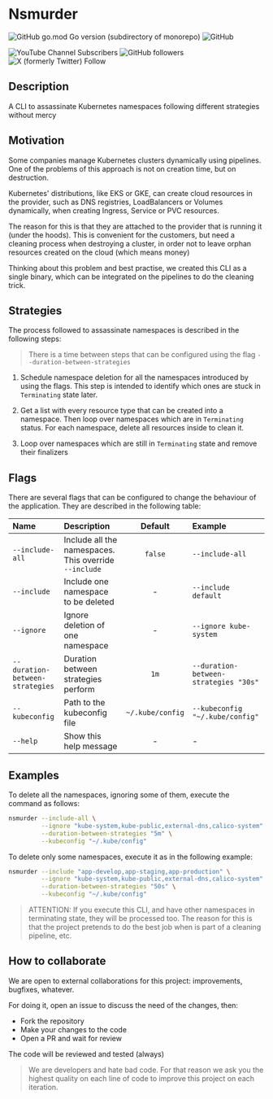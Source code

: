 # Nsmurder

![GitHub go.mod Go version (subdirectory of monorepo)](https://img.shields.io/github/go-mod/go-version/achetronic/nsmurder)
![GitHub](https://img.shields.io/github/license/achetronic/nsmurder)

![YouTube Channel Subscribers](https://img.shields.io/youtube/channel/subscribers/UCeSb3yfsPNNVr13YsYNvCAw?label=achetronic&link=http%3A%2F%2Fyoutube.com%2Fachetronic)
![GitHub followers](https://img.shields.io/github/followers/achetronic?label=achetronic&link=http%3A%2F%2Fgithub.com%2Fachetronic)
![X (formerly Twitter) Follow](https://img.shields.io/twitter/follow/achetronic?style=flat&logo=twitter&link=https%3A%2F%2Ftwitter.com%2Fachetronic)

## Description

A CLI to assassinate Kubernetes namespaces following different strategies without mercy

## Motivation

Some companies manage Kubernetes clusters dynamically using pipelines.
One of the problems of this approach is not on creation time, but on destruction.

Kubernetes' distributions, like EKS or GKE, can create cloud resources in the provider,
such as DNS registries, LoadBalancers or Volumes dynamically, when creating Ingress,
Service or PVC resources.

The reason for this is that they are attached to the provider that is running it
(under the hoods). This is convenient for the customers, but need a cleaning
process when destroying a cluster, in order not to leave orphan resources
created on the cloud (which means money)

Thinking about this problem and best practise, we created this CLI as a single
binary, which can be integrated on the pipelines to do the cleaning trick.

## Strategies

The process followed to assassinate namespaces is described in the following steps:

> There is a time between steps that can be configured using the flag `--duration-between-strategies`

1. Schedule namespace deletion for all the namespaces introduced by using the flags.
   This step is intended to identify which ones are stuck in `Terminating` state later.

2. Get a list with every resource type that can be created into a namespace.
   Then loop over namespaces which are in `Terminating` status.
   For each namespace, delete all resources inside to clean it.

3. Loop over namespaces which are still in `Terminating` state and remove their finalizers

## Flags

There are several flags that can be configured to change the behaviour of the
application. They are described in the following table:

| Name                            | Description                                           |     Default      | Example                               |
|:--------------------------------|:------------------------------------------------------|:----------------:|:--------------------------------------|
| `--include-all`                 | Include all the namespaces. This override `--include` |     `false`      | `--include-all`                       |
| `--include`                     | Include one namespace to be deleted                   |        -         | `--include default`                   |
| `--ignore`                      | Ignore deletion of one namespace                      |        -         | `--ignore kube-system`                |
| `--duration-between-strategies` | Duration between strategies perform                   |       `1m`       | `--duration-between-strategies "30s"` |
| `--kubeconfig`                  | Path to the kubeconfig file                           | `~/.kube/config` | `--kubeconfig "~/.kube/config"`       |
| `--help`                        | Show this help message                                |        -         | -                                     |

## Examples

To delete all the namespaces, ignoring some of them, execute the command as follows:

```sh
nsmurder --include-all \
         --ignore "kube-system,kube-public,external-dns,calico-system" \
         --duration-between-strategies "5m" \
         --kubeconfig "~/.kube/config"
```

To delete only some namespaces, execute it as in the following example:

```sh
nsmurder --include "app-develop,app-staging,app-production" \
         --ignore "kube-system,kube-public,external-dns,calico-system" \
         --duration-between-strategies "50s" \
         --kubeconfig "~/.kube/config"
```

> ATTENTION:
> If you execute this CLI, and have other namespaces in terminating state, they will be processed too.
> The reason for this is that the project pretends to do the best job when is part of a cleaning pipeline, etc.

## How to collaborate

We are open to external collaborations for this project: improvements, bugfixes, whatever.

For doing it, open an issue to discuss the need of the changes, then:

- Fork the repository
- Make your changes to the code
- Open a PR and wait for review

The code will be reviewed and tested (always)

> We are developers and hate bad code. For that reason we ask you the highest quality
> on each line of code to improve this project on each iteration.
